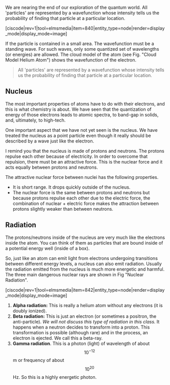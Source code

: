 We are nearing the end of our exploration of the quantum world.  All 'particles' are represented by a wavefunction whose intensity tells us the probability of finding that particle at a particular location.

[ciscode|rev=1|tool=elmsmedia|item=840|entity_type=node|render=display_mode|display_mode=image]

If the particle is contained in a small area. The wavefunction must be a standing wave. For such waves, only some quantized set of wavelengths (or energies) are allowed. The cloud model of the atom (see Fig. "Cloud Model Helium Atom") shows the wavefunction of the electron.

> All 'particles' are represented by a wavefunction whose intensity tells us the probability of finding that particle at a particular location.

## Nucleus

The most important properties of atoms have to do with their electrons, and this is what chemistry is about. We have seen that the quantization of energy of those electrons leads to atomic spectra, to band-gap in solids, and, ultimately, to high-tech.  

One important aspect that we have not yet seen is the nucleus. We have treated the nucleus as a point particle even though it really should be described by a wave just like the electron.

I remind you that the nucleus is made of protons and neutrons. The protons repulse each other because of electricity. In order to overcome that repulsion, there must be an attractive force. This is the nuclear force and it acts equally between protons and neutrons.

The attractive nuclear force between nuclei has the following properties.

- It is short range. It drops quickly outside of the nucleus.
- The nuclear force is the same between protons and neutrons but because protons repulse each other due to the electric force, the combination of nuclear + electric force makes the attraction between protons slightly weaker than between neutrons.

## Radiation

The protons/neutrons inside of the nucleus are very much like the electrons inside the atom. You can think of them as particles that are bound inside of a potential energy well (inside of a box). 

So, just like an atom can emit light from electrons undergoing transitions between different energy levels, a nucleus can also emit radiation. Usually the radiation emitted from the nucleus is much more energetic and harmful. The three main dangerous nuclear rays are shown in Fig "Nuclear Radiation".

[ciscode|rev=1|tool=elmsmedia|item=842|entity_type=node|render=display_mode|display_mode=image]

1. **Alpha radiation:** This is really a helium atom without any electrons (it is doubly ionized).
2. **Beta radiation:** This is just an electron (or sometimes a positron, the anti-particle). _We will not discuss this type of radiation in this class._ It happens when a neutron decides to transform into a proton. This transformation is possible (although rare) and in the process, an electron is ejected. We call this a beta-ray.
3. **Gamma radiation**. This is a photon (light) of wavelength of about $$10^{-12}$$ m or frequency of about $$10^{20}$$ Hz. So this is a highly energetic photon.